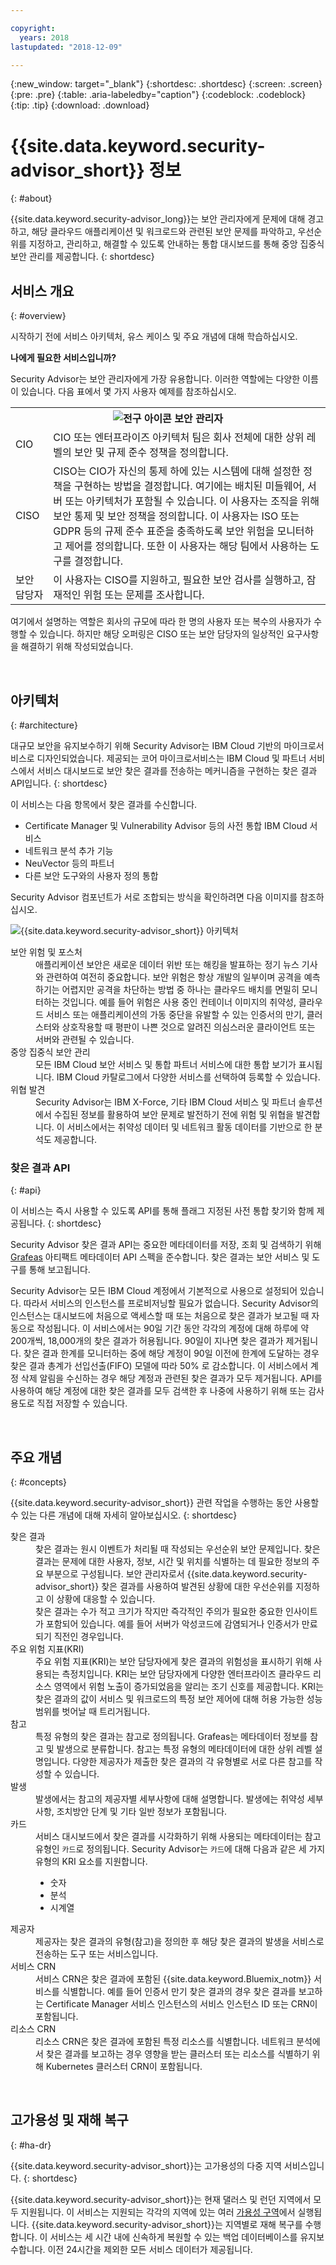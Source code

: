 ```yaml
---

copyright:
  years: 2018
lastupdated: "2018-12-09"

---
```


{:new_window: target="_blank"}
{:shortdesc: .shortdesc}
{:screen: .screen}
{:pre: .pre}
{:table: .aria-labeledby="caption"}
{:codeblock: .codeblock}
{:tip: .tip}
{:download: .download}

# {{site.data.keyword.security-advisor_short}} 정보
{: #about}

{{site.data.keyword.security-advisor_long}}는 보안 관리자에게 문제에 대해 경고하고, 해당 클라우드 애플리케이션 및 워크로드와 관련된 보안 문제를 파악하고, 우선순위를 지정하고, 관리하고, 해결할 수 있도록 안내하는 통합 대시보드를 통해 중앙 집중식 보안 관리를 제공합니다.
{: shortdesc}


## 서비스 개요
{: #overview}

시작하기 전에 서비스 아키텍처, 유스 케이스 및 주요 개념에 대해 학습하십시오.

**나에게 필요한 서비스입니까?**

Security Advisor는 보안 관리자에게 가장 유용합니다. 이러한 역할에는 다양한 이름이 있습니다. 다음 표에서 몇 가지 사용자 예제를 참조하십시오.

<table>
  <tr>
    <th colspan=2><img src="images/idea.png" alt="전구 아이콘"/> 보안 관리자</th>
  </tr>
  <tr>
    <td>CIO</td>
    <td>CIO 또는 엔터프라이즈 아키텍처 팀은 회사 전체에 대한 상위 레벨의 보안 및 규제 준수 정책을 정의합니다.</td>
  </tr>
  <tr>
    <td>CISO</td>
    <td>CISO는 CIO가 자신의 통제 하에 있는 시스템에 대해 설정한 정책을 구현하는 방법을 결정합니다. 여기에는 배치된 미들웨어, 서버 또는 아키텍처가 포함될 수 있습니다. 이 사용자는 조직을 위해 보안 통제 및 보안 정책을 정의합니다. 이 사용자는 ISO 또는 GDPR 등의 규제 준수 표준을 충족하도록 보안 위험을 모니터하고 제어를 정의합니다. 또한 이 사용자는 해당 팀에서 사용하는 도구를 결정합니다.</td>
  </tr>
  <tr>
    <td>보안 담당자</td>
    <td>이 사용자는 CISO를 지원하고, 필요한 보안 검사를 실행하고, 잠재적인 위험 또는 문제를 조사합니다. </td>
  </tr>
</table>

여기에서 설명하는 역할은 회사의 규모에 따라 한 명의 사용자 또는 복수의 사용자가 수행할 수 있습니다. 하지만 해당 오퍼링은 CISO 또는 보안 담당자의 일상적인 요구사항을 해결하기 위해 작성되었습니다.

</br>

## 아키텍처
{: #architecture}

대규모 보안을 유지보수하기 위해 Security Advisor는 IBM Cloud 기반의 마이크로서비스로 디자인되었습니다. 제공되는 코어 마이크로서비스는 IBM Cloud 및 파트너 서비스에서 서비스 대시보드로 보안 찾은 결과를 전송하는 메커니즘을 구현하는 찾은 결과 API입니다.
{: shortdesc}

이 서비스는 다음 항목에서 찾은 결과를 수신합니다.
* Certificate Manager 및 Vulnerability Advisor 등의 사전 통합 IBM Cloud 서비스
* 네트워크 분석 추가 기능
* NeuVector 등의 파트너
* 다른 보안 도구와의 사용자 정의 통합

Security Advisor 컴포넌트가 서로 조합되는 방식을 확인하려면 다음 이미지를 참조하십시오.

![{{site.data.keyword.security-advisor_short}} 아키텍처](images/architecture.png)

<dl>
  <dt>보안 위험 및 포스처</dt>
    <dd>애플리케이션 보안은 새로운 데이터 위반 또는 해킹을 발표하는 정기 뉴스 기사와 관련하여 여전히 중요합니다. 보안 위험은 항상 개발의 일부이며 공격을 예측하기는 어렵지만 공격을 차단하는 방법 중 하나는 클라우드 배치를 면밀히 모니터하는 것입니다. 예를 들어 위험은 사용 중인 컨테이너 이미지의 취약성, 클라우드 서비스 또는 애플리케이션의 가동 중단을 유발할 수 있는 인증서의 만기, 클러스터와 상호작용할 때 평판이 나쁜 것으로 알려진 의심스러운 클라이언트 또는 서버와 관련될 수 있습니다.</dd>
  <dt>중앙 집중식 보안 관리</dt>
    <dd>모든 IBM Cloud 보안 서비스 및 통합 파트너 서비스에 대한 통합 보기가 표시됩니다. IBM Cloud 카탈로그에서 다양한 서비스를 선택하여 등록할 수 있습니다.</dd>
  <dt>위협 발견</dt>
    <dd>Security Advisor는 IBM X-Force, 기타 IBM Cloud 서비스 및 파트너 솔루션에서 수집된 정보를 활용하여 보안 문제로 발전하기 전에 위험 및 위협을 발견합니다. 이 서비스에서는 취약성 데이터 및 네트워크 활동 데이터를 기반으로 한 분석도 제공합니다.</dd>
</dl>


### 찾은 결과 API
{: #api}

이 서비스는 즉시 사용할 수 있도록 API를 통해 플래그 지정된 사전 통합 찾기와 함께 제공됩니다.
{: shortdesc}

Security Advisor 찾은 결과 API는 중요한 메타데이터를 저장, 조회 및 검색하기 위해 [Grafeas](http://grafeas.ng.bluemix.net/ui/) 아티팩트 메타데이터 API 스펙을 준수합니다. 찾은 결과는 보안 서비스 및 도구를 통해 보고됩니다.

Security Advisor는 모든 IBM Cloud 계정에서 기본적으로 사용으로 설정되어 있습니다. 따라서 서비스의 인스턴스를 프로비저닝할 필요가 없습니다. Security Advisor의 인스턴스는 대시보드에 처음으로 액세스할 때 또는 처음으로 찾은 결과가 보고될 때 자동으로 작성됩니다. 이 서비스에서는 90일 기간 동안 각각의 계정에 대해 하루에 약 200개씩, 18,000개의 찾은 결과가 허용됩니다. 90일이 지나면 찾은 결과가 제거됩니다. 찾은 결과 한계를 모니터하는 중에 해당 계정이 90일 이전에 한계에 도달하는 경우 찾은 결과 총계가 선입선출(FIFO) 모델에 따라 50% 로 감소합니다. 이 서비스에서 계정 삭제 알림을 수신하는 경우 해당 계정과 관련된 찾은 결과가 모두 제거됩니다. API를 사용하여 해당 계정에 대한 찾은 결과를 모두 검색한 후 나중에 사용하기 위해 또는 감사 용도로 직접 저장할 수 있습니다.

</br>

## 주요 개념
{: #concepts}

{{site.data.keyword.security-advisor_short}} 관련 작업을 수행하는 동안 사용할 수 있는 다른 개념에 대해 자세히 알아보십시오.
{: shortdesc}

<dl>
  <dt>찾은 결과</dt>
    <dd>찾은 결과는 원시 이벤트가 처리될 때 작성되는 우선순위 보안 문제입니다. 찾은 결과는 문제에 대한 사용자, 정보, 시간 및 위치를 식별하는 데 필요한 정보의 주요 부분으로 구성됩니다. 보안 관리자로서 {{site.data.keyword.security-advisor_short}} 찾은 결과를 사용하여 발견된 상황에 대한 우선순위를 지정하고 이 상황에 대응할 수 있습니다.</br> 찾은 결과는 수가 적고 크기가 작지만 즉각적인 주의가 필요한 중요한 인사이트가 포함되어 있습니다. 예를 들어 서버가 악성코드에 감염되거나 인증서가 만료되기 직전인 경우입니다.</dd>
  <dt>주요 위험 지표(KRI)</dt>
    <dd>주요 위험 지표(KRI)는 보안 담당자에게 찾은 결과의 위험성을 표시하기 위해 사용되는 측정치입니다. KRI는 보안 담당자에게 다양한 엔터프라이즈 클라우드 리소스 영역에서 위험 노출이 증가되었음을 알리는 조기 신호를 제공합니다. KRI는 찾은 결과의 값이 서비스 및 워크로드의 특정 보안 제어에 대해 허용 가능한 성능 범위를 벗어날 때 트리거됩니다.</dd>
  <dt>참고</dt>
    <dd>특정 유형의 찾은 결과는 참고로 정의됩니다. Grafeas는 메타데이터 정보를 참고 및 발생으로 분류합니다. 참고는 특정 유형의 메타데이터에 대한 상위 레벨 설명입니다. 다양한 제공자가 제출한 찾은 결과의 각 유형별로 서로 다른 참고를 작성할 수 있습니다.</dd>
  <dt>발생</dt>
    <dd>발생에서는 참고의 제공자별 세부사항에 대해 설명합니다. 발생에는 취약성 세부사항, 조치방안 단계 및 기타 일반 정보가 포함됩니다.</dd>
  <dt>카드</dt>
    <dd>서비스 대시보드에서 찾은 결과를 시각화하기 위해 사용되는 메타데이터는 참고 유형인 <code>카드</code>로 정의됩니다. Security Advisor는 <code>카드</code>에 대해 다음과 같은 세 가지 유형의 KRI 요소를 지원합니다. <ul><li>숫자</li><li>분석</li><li>시계열</li></ul></dd>
  <dt>제공자</dt>
    <dd>제공자는 찾은 결과의 유형(참고)을 정의한 후 해당 찾은 결과의 발생을 서비스로 전송하는 도구 또는 서비스입니다.</dd>
  <dt>서비스 CRN</dt>
    <dd>서비스 CRN은 찾은 결과에 포함된 {{site.data.keyword.Bluemix_notm}} 서비스를 식별합니다. 예를 들어 인증서 만기 찾은 결과의 경우 찾은 결과를 보고하는 Certificate Manager 서비스 인스턴스의 서비스 인스턴스 ID 또는 CRN이 포함됩니다.</dd>
  <dt>리소스 CRN</dt>
    <dd>리소스 CRN은 찾은 결과에 포함된 특정 리소스를 식별합니다. 네트워크 분석에서 찾은 결과를 보고하는 경우 영향을 받는 클러스터 또는 리소스를 식별하기 위해 Kubernetes 클러스터 CRN이 포함됩니다.</dd>
</dl>

</br>

## 고가용성 및 재해 복구
{: #ha-dr}

{{site.data.keyword.security-advisor_short}}는 고가용성의 다중 지역 서비스입니다.
{: shortdesc}

{{site.data.keyword.security-advisor_short}}는 현재 댈러스 및 런던 지역에서 모두 지원됩니다. 이 서비스는 지원되는 각각의 지역에 있는 여러 [가용성 구역](https://www.ibm.com/blogs/bluemix/2018/06/improving-app-availability-multizone-clusters/)에서 실행됩니다. {{site.data.keyword.security-advisor_short}}는 지역별로 재해 복구를 수행합니다. 이 서비스는 세 시간 내에 신속하게 복원할 수 있는 백업 데이터베이스를 유지보수합니다. 이전 24시간을 제외한 모든 서비스 데이터가 제공됩니다.


</br>
</br>
